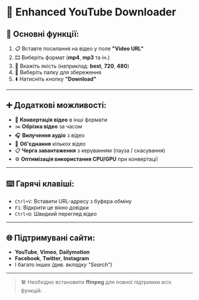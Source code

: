 # 🎥 Enhanced YouTube Downloader

## 🔧 Основні функції:

1. 📋 Вставте посилання на відео у поле **"Video URL"**
2. 🎞️ Виберіть формат (**mp4**, **mp3** та ін.)
3. 📐 Вкажіть якість (наприклад: **best**, **720**, **480**)
4. 📁 Виберіть папку для збереження
5. ⬇️ Натисніть кнопку **"Download"**

---

## ➕ Додаткові можливості:

- 🔄 **Конвертація відео** в інші формати
- ✂️ **Обрізка відео** за часом
- 🎧 **Вилучення аудіо** з відео
- 🔗 **Об'єднання** кількох відео
- 📋 **Черга завантаження** з керуванням (пауза / скасування)
- ⚙️ **Оптимізація використання CPU/GPU** при конвертації

---

## ⌨️ Гарячі клавіші:

- `Ctrl+V`: Вставити URL-адресу з буфера обміну
- `F1`: Відкрити це вікно довідки
- `Ctrl+Q`: Швидкий перегляд відео

---

## 🌐 Підтримувані сайти:

- **YouTube**, **Vimeo**, **Dailymotion**
- **Facebook**, **Twitter**, **Instagram**
- І багато інших *(див. вкладку "Search")*

---

> 🛠 Необхідно встановити **ffmpeg** для повної підтримки всіх функцій.